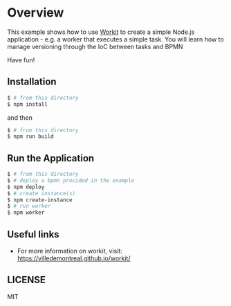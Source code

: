 # Overview

This example shows how to use [Workit](https://villedemontreal.github.io/workit/) to create a simple Node.js application - e.g. a worker that executes a simple task. You will learn how to manage versioning through the IoC between tasks and BPMN

Have fun!

## Installation

```sh
$ # from this directory
$ npm install
```
and then
```sh
$ # from this directory
$ npm run build
```

## Run the Application

```sh
$ # from this directory
$ # deploy a bpmn provided in the example
$ npm deploy
$ # create instance(s)
$ npm create-instance
$ # run worker
$ npm worker
```

## Useful links
- For more information on workit, visit: <https://villedemontreal.github.io/workit/>

## LICENSE

MIT
